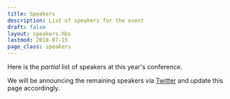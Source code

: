 ```yaml
---
title: Speakers
description: List of speakers for the event
draft: false
layout: speakers.hbs
lastmod: 2018-07-15
page_class: speakers
---
```


Here is the _partial_ list of speakers at this year's conference.

We will be announcing the remaining speakers via [Twitter](https://twitter.com/webstandards) and update this page accordingly.
